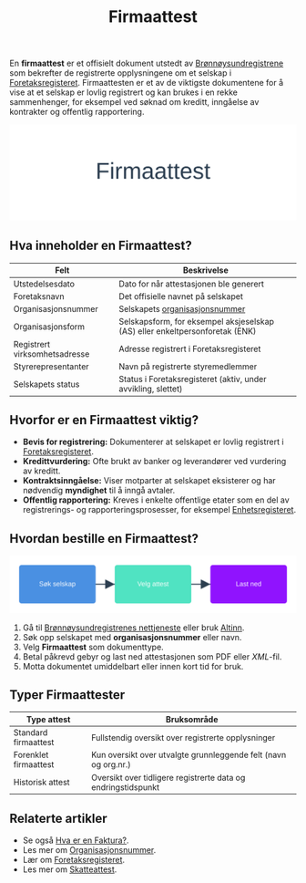 ﻿---
title: "Firmaattest"
seoTitle: "Firmaattest"
meta_description: 'En **firmaattest** er et offisielt dokument utstedt av [Brønnøysundregistrene](/blogs/regnskap/bronnoysundregistrene "Brønnøysundregistrene - Oversikt over ...'
slug: firmaattest
type: blog
layout: pages/single
---

En **firmaattest** er et offisielt dokument utstedt av [Brønnøysundregistrene](/blogs/regnskap/bronnoysundregistrene "Brønnøysundregistrene - Oversikt over Norske Registere") som bekrefter de registrerte opplysningene om et selskap i [Foretaksregisteret](/blogs/regnskap/ansvarlig-selskap "Hva er Ansvarlig Selskap?"). Firmaattesten er et av de viktigste dokumentene for å vise at et selskap er lovlig registrert og kan brukes i en rekke sammenhenger, for eksempel ved søknad om kreditt, inngåelse av kontrakter og offentlig rapportering.

![Firmaattest](firmaattest-image.svg)

## Hva inneholder en Firmaattest?

| **Felt**                  | **Beskrivelse**                                                 |
|---------------------------|-----------------------------------------------------------------|
| Utstedelsesdato           | Dato for når attestasjonen ble generert                         |
| Foretaksnavn              | Det offisielle navnet på selskapet                              |
| Organisasjonsnummer       | Selskapets [organisasjonsnummer](/blogs/regnskap/hva-er-virksomhetsnummer "Hva er et Virksomhetsnummer?") |
| Organisasjonsform         | Selskapsform, for eksempel aksjeselskap (AS) eller enkeltpersonforetak (ENK) |
| Registrert virksomhetsadresse | Adresse registrert i Foretaksregisteret                     |
| Styrerepresentanter       | Navn på registrerte styremedlemmer                              |
| Selskapets status         | Status i Foretaksregisteret (aktiv, under avvikling, slettet)   |

## Hvorfor er en Firmaattest viktig?

* **Bevis for registrering:** Dokumenterer at selskapet er lovlig registrert i [Foretaksregisteret](/blogs/regnskap/ansvarlig-selskap "Hva er Ansvarlig Selskap?").
* **Kredittvurdering:** Ofte brukt av banker og leverandører ved vurdering av kreditt.
* **Kontraktsinngåelse:** Viser motparter at selskapet eksisterer og har nødvendig **myndighet** til å inngå avtaler.
* **Offentlig rapportering:** Kreves i enkelte offentlige etater som en del av registrerings- og rapporteringsprosesser, for eksempel [Enhetsregisteret](/blogs/regnskap/enhetsregisteret "Hva er Enhetsregisteret?").

## Hvordan bestille en Firmaattest?

![Firmaattest prosess](firmaattest-prosess.svg)

1. Gå til [Brønnøysundregistrenes nettjeneste](/blogs/regnskap/bronnoysundregistrene "Brønnøysundregistrene - Oversikt over Norske Registere") eller bruk [Altinn](/blogs/regnskap/hva-er-altinn "Hva er Altinn? En Guide til Offentlige Tjenester").
2. Søk opp selskapet med **organisasjonsnummer** eller navn.
3. Velg **Firmaattest** som dokumenttype.
4. Betal påkrevd gebyr og last ned attestasjonen som PDF eller *XML*-fil.
5. Motta dokumentet umiddelbart eller innen kort tid for bruk.

## Typer Firmaattester

| **Type attest**          | **Bruksområde**                                                 |
|--------------------------|-----------------------------------------------------------------|
| Standard firmaattest     | Fullstendig oversikt over registrerte opplysninger               |
| Forenklet firmaattest    | Kun oversikt over utvalgte grunnleggende felt (navn og org.nr.) |
| Historisk attest         | Oversikt over tidligere registrerte data og endringstidspunkt   |

## Relaterte artikler

* Se også [Hva er en Faktura?](/blogs/regnskap/hva-er-en-faktura "Hva er en Faktura? En Guide til Norske Fakturakrav").
* Les mer om [Organisasjonsnummer](/blogs/regnskap/hva-er-virksomhetsnummer "Hva er et Virksomhetsnummer?").
* Lær om [Foretaksregisteret](/blogs/regnskap/ansvarlig-selskap "Hva er Ansvarlig Selskap?").
* Les mer om [Skatteattest](/blogs/regnskap/skatteattest "Skatteattest “ Hva er en skatteattest? En Komplett Guide").












